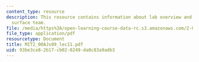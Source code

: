 ```yaml
---
content_type: resource
description: This resource contains information about lab overview and lunar exploration
  surface team.
file: /media/https%3A/open-learning-course-data-rc.s3.amazonaws.com/2-00aj-exploring-sea-space-earth-fundamentals-of-engineering-design-spring-2009/93be3ce82b17cb020249da0c83a9adb3_MIT2_00AJs09_lec11.pdf
file_type: application/pdf
resourcetype: Document
title: MIT2_00AJs09_lec11.pdf
uid: 93be3ce8-2b17-cb02-0249-da0c83a9adb3
---
```

